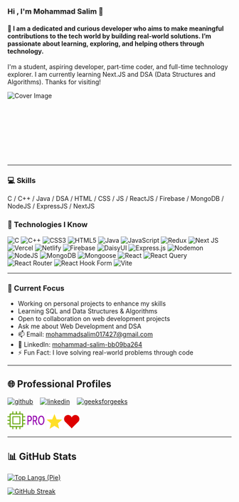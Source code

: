 

### Hi , I'm Mohammad Salim 👋

#### 🚀 I am a dedicated and curious developer who aims to make meaningful contributions to the tech world by building real-world solutions. I’m passionate about learning, exploring, and helping others through technology.

I'm a student, aspiring developer, part-time coder, and full-time technology explorer. I am currently learning Next.JS and DSA (Data Structures and Algorithms). Thanks for visiting!

<div style="width: 100%; height: 150px; overflow: hidden;">
  <img src="https://i.ibb.co.com/22P69mc/professional-Cover.png" alt="Cover Image" style="width: 100%; object-fit: cover;" />
</div>

---

### 💻 Skills

C / C++ / Java / DSA / HTML / CSS / JS / ReactJS / Firebase / MongoDB / NodeJS / ExpressJS / NextJS

### 🚀 Technologies I Know

![C](https://img.shields.io/badge/c-%2300599C.svg?style=for-the-badge&logo=c&logoColor=white)
![C++](https://img.shields.io/badge/c++-%2300599C.svg?style=for-the-badge&logo=c%2B%2B&logoColor=white)
![CSS3](https://img.shields.io/badge/css3-%231572B6.svg?style=for-the-badge&logo=css3&logoColor=white)
![HTML5](https://img.shields.io/badge/html5-%23E34F26.svg?style=for-the-badge&logo=html5&logoColor=white)
![Java](https://img.shields.io/badge/java-%23ED8B00.svg?style=for-the-badge&logo=openjdk&logoColor=white)
![JavaScript](https://img.shields.io/badge/javascript-%23323330.svg?style=for-the-badge&logo=javascript&logoColor=%23F7DF1E)
![Redux](https://img.shields.io/badge/Redux-%23593D88.svg?style=for-the-badge&logo=redux&logoColor=white)
![Next JS](https://img.shields.io/badge/Next.js-%23000000.svg?style=for-the-badge&logo=next.js&logoColor=white)
![Vercel](https://img.shields.io/badge/vercel-%23000000.svg?style=for-the-badge&logo=vercel&logoColor=white)
![Netlify](https://img.shields.io/badge/netlify-%23000000.svg?style=for-the-badge&logo=netlify&logoColor=#00C7B7)
![Firebase](https://img.shields.io/badge/firebase-%23039BE5.svg?style=for-the-badge&logo=firebase)
![DaisyUI](https://img.shields.io/badge/daisyui-5A0EF8?style=for-the-badge&logo=daisyui&logoColor=white)
![Express.js](https://img.shields.io/badge/express.js-%23404d59.svg?style=for-the-badge&logo=express&logoColor=%2361DAFB)
![Nodemon](https://img.shields.io/badge/NODEMON-%23323330.svg?style=for-the-badge&logo=nodemon&logoColor=%BBDEAD)
![NodeJS](https://img.shields.io/badge/node.js-6DA55F?style=for-the-badge&logo=node.js&logoColor=white)
![MongoDB](https://img.shields.io/badge/MongoDB-%234ea94b.svg?style=for-the-badge&logo=mongodb&logoColor=white)
![Mongoose](https://img.shields.io/badge/Mongoose-880000?style=for-the-badge&logo=mongoose&logoColor=white)
![React](https://img.shields.io/badge/react-%2320232a.svg?style=for-the-badge&logo=react&logoColor=%2361DAFB)
![React Query](https://img.shields.io/badge/-React%20Query-FF4154?style=for-the-badge&logo=react%20query&logoColor=white)
![React Router](https://img.shields.io/badge/React_Router-CA4245?style=for-the-badge&logo=react-router&logoColor=white)
![React Hook Form](https://img.shields.io/badge/React%20Hook%20Form-%23EC5990.svg?style=for-the-badge&logo=reacthookform&logoColor=white)
![Vite](https://img.shields.io/badge/vite-%23646CFF.svg?style=for-the-badge&logo=vite&logoColor=white)

---

### 🔭 Current Focus
- Working on personal projects to enhance my skills  
- Learning SQL and Data Structures & Algorithms  
- Open to collaboration on web development projects  
- Ask me about Web Development and DSA  
- 📫 Email: mohammadsalim017427@gmail.com  
- 🔗 LinkedIn: [mohammad-salim-bb09ba264](https://www.linkedin.com/in/mohammad-salim-bb09ba264/)  
- ⚡ Fun Fact: I love solving real-world problems through code  

---

## 🌐 Professional Profiles

[<img src='https://cdn.jsdelivr.net/npm/simple-icons@3.0.1/icons/github.svg' alt='github' height='40'>](https://github.com/mohammad-salim-23)
&nbsp;&nbsp;
[<img src='https://cdn.jsdelivr.net/npm/simple-icons@3.0.1/icons/linkedin.svg' alt='linkedin' height='40'>](https://www.linkedin.com/in/mohammad-salim-bb09ba264/)
&nbsp;&nbsp;
[<img src='https://cdn.jsdelivr.net/npm/simple-icons@3.0.1/icons/geeksforgeeks.svg' alt='geeksforgeeks' height='40'>](https://www.geeksforgeeks.org/user/mohammadsaz4ys/)

<a href='https://docs.github.com/en/developers'><img src='https://raw.githubusercontent.com/acervenky/animated-github-badges/master/assets/devbadge.gif' width='40' height='40'></a>
<a href='https://github.com/pricing'><img src='https://raw.githubusercontent.com/acervenky/animated-github-badges/master/assets/pro.gif' width='40' height='40'></a>
<a href='https://stars.github.com/'><img src='https://raw.githubusercontent.com/acervenky/animated-github-badges/master/assets/starbadge.gif' width='35' height='35'></a>
<a href='https://docs.github.com/en/github/supporting-the-open-source-community-with-github-sponsors'><img src='https://raw.githubusercontent.com/acervenky/animated-github-badges/master/assets/sponsorbadge.gif' width='35' height='35'></a>

---

## 📊 GitHub Stats

[![Top Langs (Pie)](https://github-readme-stats.vercel.app/api/top-langs/?username=mohammad-salim-23&layout=pie)](https://github.com/mohammad-salim-23/github-readme-stats)

[![GitHub Streak](https://github-readme-streak-stats.herokuapp.com?user=mohammad-salim-23&theme=default)](https://git.io/streak-stats)
